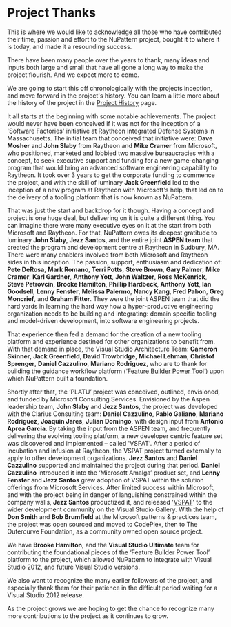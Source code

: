 # Project Thanks

This is where we would like to acknowledge all those who have contributed their time, passion and effort to the NuPattern project, bought it to where it is today, and made it a resounding success. 

There have been many people over the years to thank, many ideas and inputs both large and small that have all gone a long way to make the project flourish. And we expect more to come.

We are going to start this off chronologically with the projects inception, and move forward in the project's history. You can learn a little more about the history of the project in the [Project History](Project-History) page.

It all starts at the beginning with some notable achievements.
The project would never have been conceived if it was not for the inception of a 'Software Factories' initiative at Raytheon Integrated Defense Systems in Massachusetts. The initial team that conceived that initiative were: **Dave Mosher** and **John Slaby** from Raytheon and **Mike Cramer** from Microsoft, who positioned, marketed and lobbied two massive bureaucracies with a concept, to seek executive support and funding for a new game-changing program that would bring an advanced software engineering capability to Raytheon. It took over 3 years to get the corporate funding to commence the project, and with the skill of luminary **Jack Greenfield** led to the inception of a new program at Raytheon with Microsoft's help, that led on to the delivery of a tooling platform that is now known as NuPattern.

That was just the start and backdrop for it though. Having a concept and project is one huge deal, but delivering on it is quite a different thing. You can imagine there were many executive eyes on it at the start from both Microsoft and Raytheon.
For that, NuPattern owes its deepest gratitude to luminary **John Slaby**, **Jezz Santos**, and the entire joint **ASPEN team** that created the program and development centre at Raytheon in Sudbury, MA. There were many enablers involved from both Microsoft and Raytheon sides in this inception. The passion, support, enthusiasm and dedication of: **Pete DeRosa**, **Mark Romano**, **Terri Potts**, **Steve Brown**, **Gary Palmer**, **Mike Cramer**, **Karl Gardner**, **Anthony Yott**, **John Waltzer**, **Ross McKenrick**, **Steve Petrovcin**, **Brooke Hamilton**, **Phillip Hardbeck**, **Anthony Yott**, **Ian Goodsell**, **Lenny Fenster**, **Melissa Palermo**, **Nancy Kang**, **Fred Pabon**, **Greg Moncrief**, and **Graham Fitter**. They were the joint ASPEN team that did the hard yards in learning the hard way how a hyper-productive engineering organization needs to be building and integrating: domain specific tooling and model-driven development, into software engineering projects. 

That experience then fed a demand for the creation of a new tooling platform and experience destined for other organizations to benefit from. With that demand in place, the Visual Studio Architecture Team: **Cameron Skinner**, **Jack Greenfield**, **David Trowbridge**, **Michael Lehman**, **Christof Sprenger**, **Daniel Cazzulino**, **Mariano Rodriguez**, who are to thank for building the guidance workflow platform (‘[Feature Builder Power Tool](http://visualstudiogallery.msdn.microsoft.com/67b720f4-9a50-41cb-86a2-82e33b7c5fc4)’) upon which NuPattern built a foundation.  

Shortly after that, the ‘PLATU’ project was conceived, outlined, envisioned, and funded by Microsoft Consulting Services. Envisioned by the Aspen leadership team, **John Slaby** and **Jezz Santos**, the project was developed with the Clarius Consulting team: **Daniel Cazzulino**, **Pablo Galiano**, **Mariano Rodriguez**, **Joaquin Jares**, **Julian Domingo**, with design input from **Antonio Aprea Garcia**. By taking the input from the ASPEN team, and frequently delivering the evolving tooling platform, a new developer centric feature set was discovered and implemented – called 'VSPAT'.
After a period of incubation and infusion at Raytheon, the VSPAT project turned externally to apply to other development organizations. **Jezz Santos** and **Daniel Cazzulino** supported and maintained the project during that period. **Daniel Cazzulino** introduced it into the ‘Microsoft Amalga’ product set, and **Lenny Fenster** and **Jezz Santos** grew adoption of VSPAT within the solution offerings from Microsoft Services. After limited success within Microsoft, and with the project being in danger of languishing constrained within the company walls, **Jezz Santos** productized it, and released '[VSPAT](http://visualstudiogallery.msdn.microsoft.com/332f060b-2352-41c9-b8dc-95d8ad21329b)' to the wider development community on the Visual Studio Gallery. With the help of **Don Smith** and **Bob Brumfield** at the Microsoft patterns & practices team, the project was open sourced and moved to CodePlex, then to The Outercurve Foundation, as a community owned open source project.

We have **Brooke Hamilton**, and the **Visual Studio Ultimate** team for contributing the foundational pieces of the ‘Feature Builder Power Tool’ platform to the project, which allowed NuPattern to integrate with Visual Studio 2012, and future Visual Studio versions.

We also want to recognize the many earlier followers of the project, and especially thank them for their patience in the difficult period waiting for a Visual Studio 2012 release.

As the project grows we are hoping to get the chance to recognize many more contributions to the project as it continues to grow.
